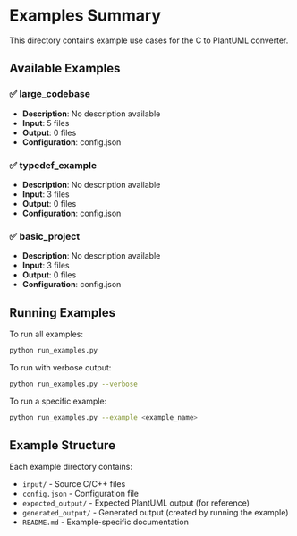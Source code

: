 # Examples Summary

This directory contains example use cases for the C to PlantUML converter.

## Available Examples

### ✅ large_codebase
- **Description**: No description available
- **Input**: 5 files
- **Output**: 0 files
- **Configuration**: config.json

### ✅ typedef_example
- **Description**: No description available
- **Input**: 3 files
- **Output**: 0 files
- **Configuration**: config.json

### ✅ basic_project
- **Description**: No description available
- **Input**: 3 files
- **Output**: 0 files
- **Configuration**: config.json

## Running Examples

To run all examples:
```bash
python run_examples.py
```

To run with verbose output:
```bash
python run_examples.py --verbose
```

To run a specific example:
```bash
python run_examples.py --example <example_name>
```

## Example Structure

Each example directory contains:
- `input/` - Source C/C++ files
- `config.json` - Configuration file
- `expected_output/` - Expected PlantUML output (for reference)
- `generated_output/` - Generated output (created by running the example)
- `README.md` - Example-specific documentation

